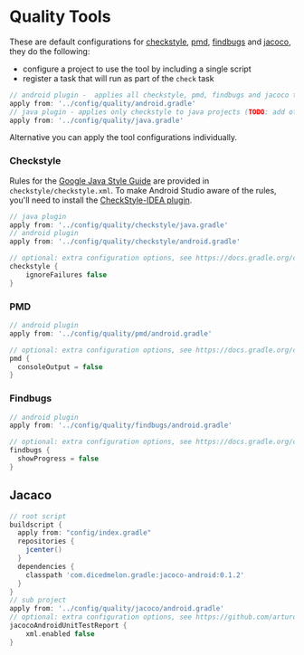 # Quality Tools
These are default configurations for [checkstyle](https://github.com/checkstyle/checkstyle), [pmd](https://github.com/pmd/pmd), [findbugs](https://github.com/findbugsproject/findbugs) and [jacoco](https://github.com/jacoco/jacoco), they do the following:
* configure a project to use the tool by including a single script
* register a task that will run as part of the `check` task
```groovy
// android plugin -  applies all checkstyle, pmd, findbugs and jacoco to android projects
apply from: '../config/quality/android.gradle'
// java plugin - applies only checkstyle to java projects (TODO: add others)
apply from: '../config/quality/java.gradle'
```

Alternative you can apply the tool configurations individually.

### Checkstyle
Rules for the [Google Java Style Guide](https://google.github.io/styleguide/javaguide.html) are provided in `checkstyle/checkstyle.xml`.
To make Android Studio aware of the rules, you'll need to install the [CheckStyle-IDEA plugin](https://plugins.jetbrains.com/plugin/1065-checkstyle-idea).
```groovy
// java plugin
apply from: '../config/quality/checkstyle/java.gradle'
// android plugin
apply from: '../config/quality/checkstyle/android.gradle'

// optional: extra configuration options, see https://docs.gradle.org/current/dsl/org.gradle.api.plugins.quality.CheckstyleExtension.html
checkstyle {
    ignoreFailures false
}
```

### PMD
```groovy
// android plugin
apply from: '../config/quality/pmd/android.gradle'

// optional: extra configuration options, see https://docs.gradle.org/current/dsl/org.gradle.api.plugins.quality.PmdExtension.html
pmd {
  consoleOutput = false
}
```

### Findbugs
```groovy
// android plugin
apply from: '../config/quality/findbugs/android.gradle'

// optional: extra configuration options, see https://docs.gradle.org/current/dsl/org.gradle.api.plugins.quality.FindBugsExtension.html
findbugs {
  showProgress = false
}
```

## Jacaco
```groovy
// root script
buildscript {
  apply from: "config/index.gradle"
  repositories {
    jcenter()
  }
  dependencies {
    classpath 'com.dicedmelon.gradle:jacoco-android:0.1.2'
  }
}
// sub project
apply from: '../config/quality/jacoco/android.gradle'
// optional: extra configuration options, see https://github.com/arturdm/jacoco-android-gradle-plugin
jacocoAndroidUnitTestReport {
    xml.enabled false
}
```

